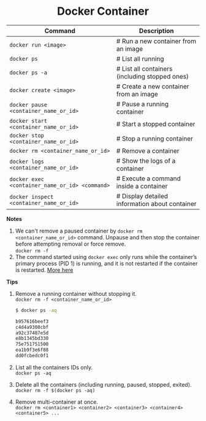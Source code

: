 <h1 align="center"> Docker Container </h1>

| Command                                          | Description                                    |
| ------------------------------------------------ | ---------------------------------------------- |
| `docker run <image>`                             | # Run a new container from an image            |
| `docker ps`                                      | # List all running                             |
| `docker ps -a`                                   | # List all containers (including stopped ones) |
| `docker create <image>`                          | # Create a new container from an image         |
| `docker pause <container_name_or_id>`            | # Pause a running container                    |
| `docker start <container_name_or_id>`            | # Start a stopped container                    |
| `docker stop <container_name_or_id>`             | # Stop a running container                     |
| `docker rm <container_name_or_id>`               | # Remove a container                           |
| `docker logs <container_name_or_id>`             | # Show the logs of a container                 |
| `docker exec <container_name_or_id> <command>`   | # Execute a command inside a container         |
| `docker inspect <container_name_or_id>`          | # Display detailed information about container |


**Notes**

1. We can't remove a paused container by `docker rm <container_name_or_id>` command. Unpause and then stop the container before attempting removal or force remove.  
    `docker rm -f`
2. The command started using `docker exec` only runs while the container’s primary process (PID 1) is running, and it is not restarted if the container is restarted.   [More here](https://docs.docker.com/engine/reference/commandline/exec/)


**Tips**

1. Remove a running container without stopping it.  
    `docker rm -f <container_name_or_id>`

    ```bash
    $ docker ps -aq
    
    b957616beef3
    c4d4a9308cbf
    a92c37487e5d
    e8b1345bd330
    75e751751500
    ea1b9f3e6f88
    dd0fcbedc0f1
    ```

2. List all the containers IDs only.  
    `docker ps -aq`

3. Delete all the containers (including running, paused, stopped, exited).  
    `docker rm -f $(docker ps -aq)`

4. Remove multi-container at once.  
    `docker rm <container1> <container2> <container3> <container4> <container5> ...`